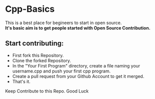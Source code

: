 # Cpp-Basics
This is a best place for begineers to start in open source.  
**It's basic aim is to get people started with Open Source Contribution.**
## Start contributing: 
 * First fork this Repository.
 * Clone the forked Repository. 
 * In the "Your First Program" directory, create a file naming your username.cpp and push your first cpp program. 
 * Create a pull request from your Github Account to get it merged. 
 * That's it.
         
Keep Contribute to this Repo.
Good Luck
